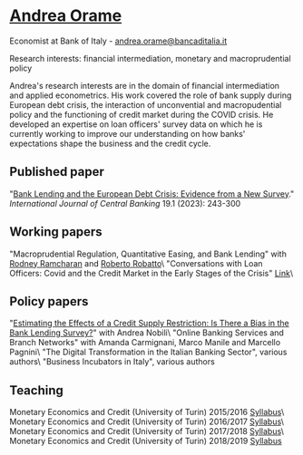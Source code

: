 # [Andrea Orame](https://andreaorame.github.io/)

Economist at Bank of Italy - andrea.orame@bancaditalia.it

Research interests: financial intermediation, monetary and macroprudential policy

Andrea's research interests are in the domain of financial intermediation and applied econometrics. His work covered the role of bank supply during European debt crisis, the interaction of unconvential and macropudential policy and the functioning of credit market during the COVID crisis. He developed an expertise on loan officers' survey data on which he is currently working to improve our understanding on how banks' expectations shape the business and the credit cycle.

## Published paper
"[Bank Lending and the European Debt Crisis: Evidence from a New Survey](https://www.ijcb.org/journal/ijcb23q1a5.htm)." *International Journal of Central Banking* 19.1 (2023): 243-300

## Working papers
"Macroprudential Regulation, Quantitative Easing, and Bank Lending" with [Rodney Ramcharan](https://sites.google.com/site/rodneyramcharan/) and [Roberto Robatto](https://sites.google.com/site/robertorobatto/home)\\
"Conversations with Loan Officers: Covid and the Credit Market in the Early Stages of the Crisis" <a href="Covid-Loanofficers.pdf">Link</a>\\

## Policy papers
"[Estimating the Effects of a Credit Supply Restriction: Is There a Bias in the Bank Lending Survey?](https://www.bancaditalia.it/pubblicazioni/qef/2015-0266/index.html?com.dotmarketing.htmlpage.language=1)" with Andrea Nobili\\
"Online Banking Services and Branch Networks" with Amanda Carmignani, Marco Manile and Marcello Pagnini\\
"The Digital Transformation in the Italian Banking Sector", various authors\\
"Business Incubators in Italy", various authors

## Teaching
Monetary Economics and Credit (University of Turin) 2015/2016 <a href="syllabus_eng_2016.pdf">Syllabus</a>\\
Monetary Economics and Credit (University of Turin) 2016/2017 <a href="syllabus_eng_2017.pdf">Syllabus</a>\\
Monetary Economics and Credit (University of Turin) 2017/2018 <a href="syllabus_eng_2018.pdf">Syllabus</a>\\
Monetary Economics and Credit (University of Turin) 2018/2019 <a href="syllabus_eng_2019.pdf">Syllabus</a>
